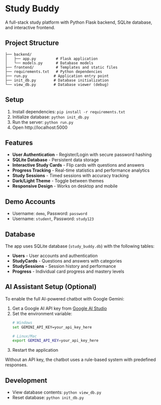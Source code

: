 # Study Buddy

A full-stack study platform with Python Flask backend, SQLite database, and interactive frontend.

## Project Structure
```
├── backend/
│   ├── app.py         # Flask application
│   └── models.py      # Database models
├── frontend/          # Templates and static files
├── requirements.txt   # Python dependencies
├── run.py            # Application entry point
├── init_db.py        # Database initialization
└── view_db.py        # Database viewer (debug)
```

## Setup
1. Install dependencies: `pip install -r requirements.txt`
2. Initialize database: `python init_db.py`
3. Run the server: `python run.py`
4. Open http://localhost:5000

## Features
- **User Authentication** - Register/Login with secure password hashing
- **SQLite Database** - Persistent data storage
- **Interactive Study Cards** - Flip cards with questions and answers
- **Progress Tracking** - Real-time statistics and performance analytics
- **Study Sessions** - Timed sessions with accuracy tracking
- **Dark/Light Theme** - Toggle between themes
- **Responsive Design** - Works on desktop and mobile

## Demo Accounts
- Username: `demo`, Password: `password`
- Username: `student`, Password: `study123`

## Database
The app uses SQLite database (`study_buddy.db`) with the following tables:
- **Users** - User accounts and authentication
- **StudyCards** - Questions and answers with categories
- **StudySessions** - Session history and performance
- **Progress** - Individual card progress and mastery levels

## AI Assistant Setup (Optional)
To enable the full AI-powered chatbot with Google Gemini:

1. Get a Google AI API key from [Google AI Studio](https://makersuite.google.com/app/apikey)
2. Set the environment variable:
   ```bash
   # Windows
   set GEMINI_API_KEY=your_api_key_here
   
   # Linux/Mac
   export GEMINI_API_KEY=your_api_key_here
   ```
3. Restart the application

Without an API key, the chatbot uses a rule-based system with predefined responses.

## Development
- View database contents: `python view_db.py`
- Reset database: `python init_db.py`